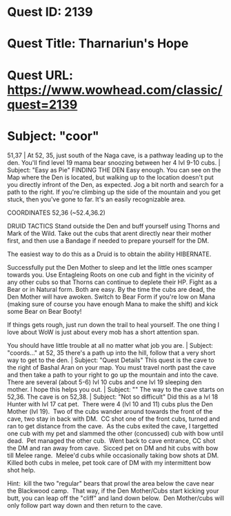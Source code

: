 # Quest ID: 2139
# Quest Title: Tharnariun's Hope
# Quest URL: https://www.wowhead.com/classic/quest=2139
# Subject: "coor"
51,37 | At 52, 35, just south of the Naga cave, is a pathway leading up to the den. You'll find level 19 mama bear snoozing between her 4 lvl 9-10 cubs. | Subject: "Easy as Pie"
FINDING THE DEN
Easy enough. You can see on the Map where the Den is located, but walking up to the location doesn't put you directly infront of the Den, as expected. Jog a bit north and search for a path to the right. If you're climbing up the side of the mountain and you get stuck, then you've gone to far. It's an easily recognizable area.

COORDINATES
52,36 (~52.4,36.2)

DRUID TACTICS
Stand outside the Den and buff yourself using Thorns and Mark of the Wild.
Take out the cubs that arent directly near their mother first, and then use a Bandage if needed to prepare yourself for the DM.

The easiest way to do this as a Druid is to obtain the ability HIBERNATE.

Successfully put the Den Mother to sleep and let the little ones scamper towards you. Use Entagleing Roots on one cub and fight in the vicinity of any other cubs so that Thorns can continue to deplete their HP. Fight as a Bear or in Natural form. Both are easy. By the time the cubs are dead, the Den Mother will have awoken. Switch to Bear Form if you're low on Mana (making sure of course you have enough Mana to make the shift) and kick some Bear on Bear Booty!

If things gets rough, just run down the trail to heal yourself. The one thing I love about WoW is just about every mob has a short attention span.

You should have little trouble at all no matter what job you are. | Subject: "coords..."
at 52, 35 there's a path up into the hill, follow that a very short way to get to the den. | Subject: "Quest Details"
This quest is the cave to the right of Bashal Aran on your map. You must travel north past the cave and then take a path to your right to go up the mountain and into the cave. There are several (about 5-6) lvl 10 cubs and one lvl 19 sleeping den mother. I hope this helps you out. | Subject: "<Blank>"
The way to the cave starts on 52,36. The cave is on 52,38. | Subject: "Not so difficult"
Did this as a lvl 18 Hunter with lvl 17 cat pet.  There were 4 (lvl 10 and 11) cubs plus the Den Mother (lvl 19).  Two of the cubs wander around towards the front of the cave, two stay in back with DM.  CC shot one of the front cubs, turned and ran to get distance from the cave.  As the cubs exited the cave, I targetted one cub with my pet and slammed the other (concussed) cub with bow until dead.  Pet managed the other cub.  Went back to cave entrance, CC shot the DM and ran away from cave.  Sicced pet on DM and hit cubs with bow till Melee range.  Melee'd cubs while occasionally taking bow shots at DM.  Killed both cubs in melee, pet took care of DM with my intermittent bow shot help.

Hint:  kill the two "regular" bears that prowl the area below the cave near the Blackwood camp.  That way, if the Den Mother/Cubs start kicking your butt, you can leap off the "cliff" and land down below.  Den Mother/cubs will only follow part way down and then return to the cave.
